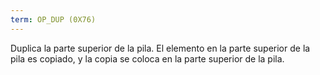```yaml
---
term: OP_DUP (0X76)
---
```


Duplica la parte superior de la pila. El elemento en la parte superior de la pila es copiado, y la copia se coloca en la parte superior de la pila.